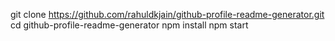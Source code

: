 git clone https://github.com/rahuldkjain/github-profile-readme-generator.git
cd github-profile-readme-generator
npm install
npm start
